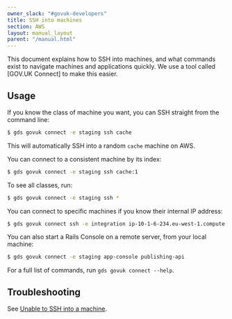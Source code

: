```yaml
---
owner_slack: "#govuk-developers"
title: SSH into machines
section: AWS
layout: manual_layout
parent: "/manual.html"
---
```


This document explains how to SSH into machines, and what commands exist to navigate machines and applications quickly. We use a tool called [GOV.UK Connect] to make this easier.

## Usage

If you know the class of machine you want, you can SSH straight from the command line:

```sh
$ gds govuk connect -e staging ssh cache
```

This will automatically SSH into a random `cache` machine on AWS.

You can connect to a consistent machine by its index:

```sh
$ gds govuk connect -e staging ssh cache:1
```

To see all classes, run:

```sh
$ gds govuk connect -e staging ssh *
```

You can connect to specific machines if you know their internal IP address:

```sh
$ gds govuk connect ssh -e integration ip-10-1-6-234.eu-west-1.compute.internal
```

You can also start a Rails Console on a remote server, from your local machine:

```sh
$ gds govuk connect -e staging app-console publishing-api
```

For a full list of commands, run `gds govuk connect --help`.

## Troubleshooting

See [Unable to SSH into a machine](/manual/unable-to-ssh-into-machine.html).
